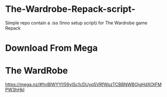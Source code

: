 # The-Wardrobe-Repack-script-
Simple repo contain a .iss (Inno setup script) for The Wardrobe game Repack

# Download From Mega
# The WardRobe
https://mega.nz/#!tvBlWYYI!59yISc1cDUyq5VRfWszTCBBNWBOjgHdXOtFMPW3hHkI

